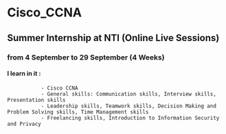 # Cisco_CCNA
## Summer Internship at NTI (Online Live Sessions)
### from 4 September to 29 September (4 Weeks)
#### I learn in it : 
               - Cisco CCNA
               - General skills: Communication skills, Interview skills, Presentation skills
               - Leadership skills, Teamwork skills, Decision Making and Problem Solving skills, Time Management skills
               - Freelancing skills, Introduction to Information Security and Privacy
